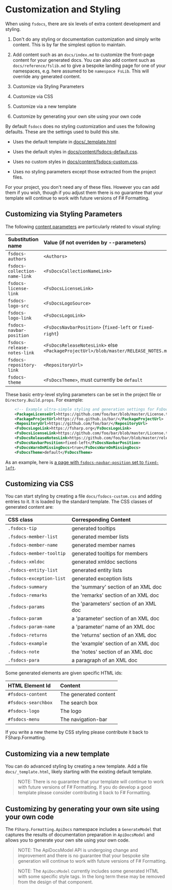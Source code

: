 # Customization and Styling 

When using `fsdocs`, there are six levels of extra content development and styling.

1. Don't do any styling or documentation customization and simply write content.  This is by far the simplest option to maintain.

2. Add content such as an `docs/index.md` to customize the front-page content for your generated docs.
   You can also add content such as `docs/reference/fslib.md` to give a bespoke landing page
   for one of your namespaces, e.g. here assumed to be `namespace FsLib`.  This will override any
   generated content.

3. Customize via Styling Parameters

4. Customize via CSS

5. Customize via a new template

6. Customize by generating your own site using your own code

By default `fsdocs` does no styling customization and uses the following defaults. These are the settings used to build this site.

* Uses the default template in [docs/_template.html](https://github.com/fsprojects/FSharp.Formatting/blob/master/docs/_template.html)

* Uses the default styles in [docs/content/fsdocs-default.css](https://github.com/fsprojects/FSharp.Formatting/blob/master/docs/content/fsdocs-default.css).

* Uses no custom styles in [docs/content/fsdocs-custom.css](https://github.com/fsprojects/FSharp.Formatting/blob/master/docs/content/fsdocs-default.css).

* Uses no styling parameters except those extracted from the project files.

For your project, you don't need any of these files. However you can add them if you wish, though if
you adjust them there is no guarantee that your template will continue to work with future versions of F# Formatting.

## Customizing via Styling Parameters

The following [content parameters](content.html) are particularly related to visual styling:

|  Substitution name                  | Value (if not overriden by --parameters)                      | 
|:------------------------------------|:--------------------------------------------------------------|
| `fsdocs-authors`              | `<Authors>`                                                   |  
| `fsdocs-collection-name-link` | `<FsDocsCollectionNameLink>`        |  
| `fsdocs-license-link`         | `<FsDocsLicenseLink>`  | 
| `fsdocs-logo-src`             | `<FsDocsLogoSource>` |  
| `fsdocs-logo-link`            | `<FsDocsLogoLink>`   |                
| `fsdocs-navbar-position`      | `<FsDocsNavbarPosition>` (`fixed-left` or `fixed-right`)     |  
| `fsdocs-release-notes-link`   | `<FsDocsReleaseNotesLink>` else `<PackageProjectUrl>/blob/master/RELEASE_NOTES.md`  | 
| `fsdocs-repository-link`      | `<RepositoryUrl>`                                             | 
| `fsdocs-theme`                | `<FsDocsTheme>`, must currently be `default`    | 

These basic entry-level styling parameters can be set in the project file or `Directory.Build.props`.
For example:

```xml
    <!-- Example ultra-simple styling and generation settings for FsDocs default template-->
    <PackageLicenseUrl>https://github.com/foo/bar/blob/master/License.txt</PackageLicenseUrl>
    <PackageProjectUrl>https://foo.github.io/bar/</PackageProjectUrl>
    <RepositoryUrl>https://github.com/foo/bar/</RepositoryUrl>
    <FsDocsLogoLink>https://fsharp.org</FsDocsLogoLink>
    <FsDocsLicenseLink>https://github.com/foo/bar/blob/master/License.txt</FsDocsLicenseLink>
    <FsDocsReleaseNotesLink>https://github.com/foo/bar/blob/master/release-notes.md</FsDocsReleaseNotesLink>
    <FsDocsNavbarPosition>fixed-left</FsDocsNavbarPosition>
    <FsDocsWarnOnMissingDocs>true</FsDocsWarnOnMissingDocs>
    <FsDocsTheme>default</FsDocsTheme>
```

As an example, here is [a page with `fsdocs-navbar-position` set to `fixed-left`](templates/leftside/styling.html).

## Customizing via CSS

You can start styling by creating a file `docs/fsdocs-custom.css` and adding entries to it.  It is loaded by
the standard template.  The CSS classes of generated content are:

|  CSS class   | Corresponding Content|  
|:------------------------------------|:--------------------------------------------------------------|
| `.fsdocs-tip`              |   generated tooltips                                                  |  
| `.fsdocs-member-list `      |  generated member lists  |
| `.fsdocs-member-name `      |  generated member names |
| `.fsdocs-member-tooltip `      |  generated tooltips for members |
| `.fsdocs-xmldoc `      |  generated xmldoc sections  |
| `.fsdocs-entity-list `      |  generated entity lists |
| `.fsdocs-exception-list `      |  generated exception lists |
| `.fsdocs-summary`      |  the 'summary' section of an XML doc |
| `.fsdocs-remarks`      |  the 'remarks' section of an XML doc |
| `.fsdocs-params`      |  the 'parameters' section of an XML doc |
| `.fsdocs-param`      |  a 'parameter' section of an XML doc |
| `.fsdocs-param-name`      |  a 'parameter' name of an XML doc |
| `.fsdocs-returns`      |  the 'returns' section of an XML doc |
| `.fsdocs-example`      |  the 'example' section of an XML doc |
| `.fsdocs-note`      |  the 'notes' section of an XML doc |
| `.fsdocs-para`      |  a paragraph of an XML doc |

Some generated elements are given specific HTML ids:

|  HTML Element Id    | Content|  
|:------------------------------------|:--------------------------------------------------------------|
| `#fsdocs-content`              |    The generated content |  
| `#fsdocs-searchbox `      |   The search box |
| `#fsdocs-logo `      |  The logo |
| `#fsdocs-menu `      |  The navigation-bar |

If you write a new theme by CSS styling please contribute it back to FSharp.Formatting.

## Customizing via a new template

You can do advanced styling by creating a new template.  Add a file `docs/_template.html`, likely starting
with the existing default template.

> NOTE: There is no guarantee that your template will continue to work with future versions of F# Formatting.
> If you do develop a good template please consider contributing it back to F# Formatting.


## Customizing by generating your own site using your own code

The `FSharp.Formatting.ApiDocs` namespace includes a `GenerateModel` that captures
the results of documentation preparation in `ApiDocsModel` and allows you to 
generate your own site using your own code.

> NOTE: The ApiDocsModel API is undergoing change and improvement and there is no guarantee that your bespoke site generation will continue to work
> with future versions of F# Formatting.

> NOTE: The `ApiDocsModel` currently includes some generated HTML with some specific style tags.
> In the long term these may be removed from the design of that component.

